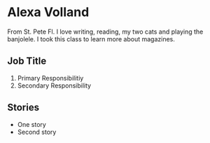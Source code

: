 # Alexa Volland

From St. Pete Fl. I love writing, reading, my two cats and playing the banjolele. I took this class to learn more about magazines. 


## Job Title
1. Primary Responsibilitiy
2. Secondary Responsibility 

## Stories
* One story
* Second story
